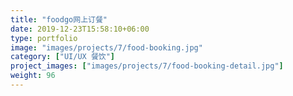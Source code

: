 ```yaml
---
title: "foodgo网上订餐"
date: 2019-12-23T15:58:10+06:00
type: portfolio
image: "images/projects/7/food-booking.jpg"
category: ["UI/UX 餐饮"]
project_images: ["images/projects/7/food-booking-detail.jpg"]
weight: 96
---
```

